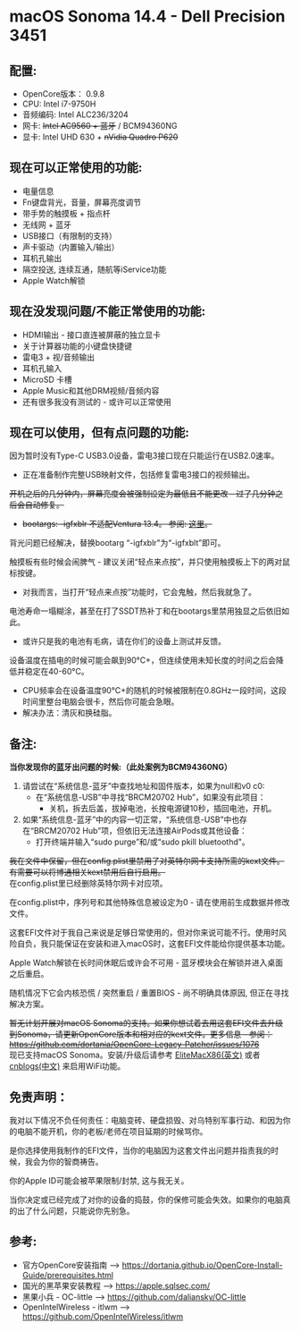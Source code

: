 # macOS Sonoma 14.4 - Dell Precision 3451

## 配置:

- OpenCore版本： 0.9.8
- CPU: Intel i7-9750H
- 音频编码: Intel ALC236/3204
- 网卡: ~~Intel AC9560 + 蓝牙~~ / BCM94360NG
- 显卡: Intel UHD 630 + ~~nVidia Quadro P620~~

## 现在可以正常使用的功能:

- 电量信息
- Fn键盘背光，音量，屏幕亮度调节
- 带手势的触摸板 + 指点杆
- 无线网 + 蓝牙
- USB接口（有限制的支持）
- 声卡驱动（内置输入/输出）
- 耳机孔输出
- 隔空投送, 连续互通，随航等iService功能
- Apple Watch解锁

## 现在没发现问题/不能正常使用的功能:

- HDMI输出 - 接口直连被屏蔽的独立显卡
- 关于计算器功能的小键盘快捷键
- 雷电3 + 视/音频输出
- 耳机孔输入
- MicroSD 卡槽
- Apple Music和其他DRM视频/音频内容
- 还有很多我没有测试的 - 或许可以正常使用

## 现在可以使用，但有点问题的功能: 

因为暂时没有Type-C USB3.0设备，雷电3接口现在只能运行在USB2.0速率。
- 正在准备制作完整USB映射文件，包括修复雷电3接口的视频输出。

~~开机之后的几分钟内，屏幕亮度会被强制设定为最低且不能更改 - 过了几分钟之后会自动修复。~~
- ~~bootargs: -igfxblr 不适配Ventura 13.4。 参阅: [这里](https://github.com/acidanthera/bugtracker/issues/2241)。~~

背光问题已经解决，替换bootarg “-igfxblr"为“-igfxblt”即可。

触摸板有些时候会闹脾气 - 建议关闭“轻点来点按”，并只使用触摸板上下的两对鼠标按键。
- 对我而言，当打开“轻点来点按”功能时，它会鬼触，然后我就急了。

电池寿命一塌糊涂，甚至在打了SSDT热补丁和在bootargs里禁用独显之后依旧如此。
- 或许只是我的电池有毛病，请在你们的设备上测试并反馈。

设备温度在插电的时候可能会飙到90°C+，但连续使用未知长度的时间之后会降低并稳定在40-60°C。
- CPU频率会在设备温度90°C+的随机的时候被限制在0.8GHz一段时间，这段时间里整台电脑会很卡，然后你可能会急眼。
- 解决办法：清灰和换硅脂。

## 备注:

__当你发现你的蓝牙出问题的时候:（此处案例为BCM94360NG）__
1. 请尝试在“系统信息-蓝牙”中查找地址和固件版本，如果为null和v0 c0:
    - 在“系统信息-USB”中寻找“BRCM20702 Hub”，如果没有此项目：
        - 关机，拆去后盖，拔掉电池，长按电源键10秒，插回电池，开机。
2. 如果“系统信息-蓝牙”中的内容一切正常，“系统信息-USB”中也存在“BRCM20702 Hub”项，但依旧无法连接AirPods或其他设备：
    - 打开终端并输入“sudo purge”和/或“sudo pkill bluetoothd"。

~~我在文件中保留，但在config.plist里禁用了对英特尔网卡支持所需的kext文件。有需要可以将博通相关kext禁用后自行启用。~~  
在config.plist里已经删除英特尔网卡对应项。

在config.plist中，序列号和其他特殊信息被设定为0 - 请在使用前生成数据并修改文件。

这套EFI文件对于我自己来说是足够日常使用的，但对你来说可能不行。使用时风险自负，我只能保证在安装和进入macOS时，这套EFI文件能给你提供基本功能。

Apple Watch解锁在长时间休眠后或许会不可用 - 蓝牙模块会在解锁并进入桌面之后重启。

随机情况下它会内核恐慌 / 突然重启 / 重置BIOS - 尚不明确具体原因, 但正在寻找解决方案。

~~暂无计划开展对macOS Sonoma的支持。如果你想试着去用这套EFI文件去升级到Sonoma，请更新OpenCore版本和相对应的kext文件。更多信息 - 参阅：https://github.com/dortania/OpenCore-Legacy-Patcher/issues/1076~~  
现已支持macOS Sonoma。安装/升级后请参考 [EliteMacX86(英文)](https://elitemacx86.com/threads/how-to-fix-broadcom-wifi-on-macos-sonoma-and-later.1415/) 或者[cnblogs(中文)](https://www.cnblogs.com/wkvip/p/17787077.html) 来启用WiFi功能。

## 免责声明：

我对以下情况不负任何责任：电脑变砖、硬盘损毁、对乌特别军事行动、和因为你的电脑不能开机，你的老板/老师在项目延期的时候骂你。

是你选择使用我制作的EFI文件，当你的电脑因为这套文件出问题并指责我的时候，我会为你的智商祷告。

你的Apple ID可能会被苹果限制/封禁, 这与我无关。

当你决定或已经完成了对你的设备的捣鼓，你的保修可能会失效。如果你的电脑真的出了什么问题，只能说你先别急。

## 参考:

- 官方OpenCore安装指南 --> https://dortania.github.io/OpenCore-Install-Guide/prerequisites.html
- 国光的黑苹果安装教程 --> https://apple.sqlsec.com/
- 黑果小兵 - OC-little --> https://github.com/daliansky/OC-little
- OpenIntelWireless - itlwm --> https://github.com/OpenIntelWireless/itlwm